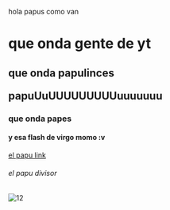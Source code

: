 <!DOCTYPE html>
<html lang="en">
<head>
    <meta charset="UTF-8">
    <meta name="viewport" content="width=device-width, initial-scale=1.0">
    <title>paputitle</title>
    <link rel="stylesheet" href="css/papustyle.css">
</head>
<body>
    <p>hola papus como van</p>
    <h1>que onda gente de yt</h1>
    <h2>que onda papulinces
        <p>papuUuUUUUUUUUUuuuuuuu</p>
    </h2>
    <h3>que onda papes</h3>
    <h4>y esa flash de virgo momo :v</h4>
    <a href="https://www.youtube.com/@bananirou">el papu link</a>
    <div>
        <h6>el papu divisor</h6>
    </div>
    <img src="https://encrypted-tbn0.gstatic.com/images?q=tbn:ANd9GcQ04X6Cqq0zQRm6Lnv-SAk83HKwnDDpXAAJS9B5PlxB89OIP-H3ivYq_wl_aGxLkqI5Uig&usqp=CAU" alt="12">


      
</body>
</html>
